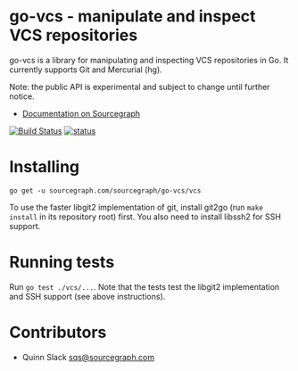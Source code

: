 go-vcs - manipulate and inspect VCS repositories
================================================

go-vcs is a library for manipulating and inspecting VCS repositories in Go. It currently supports
Git and Mercurial (hg).

Note: the public API is experimental and subject to change until further notice.

* [Documentation on Sourcegraph](https://sourcegraph.com/sourcegraph.com/sourcegraph/go-vcs)

[![Build Status](https://travis-ci.org/sourcegraph/go-vcs.png?branch=master)](https://travis-ci.org/sourcegraph/go-vcs)
[![status](https://sourcegraph.com/api/repos/sourcegraph.com/sourcegraph/go-vcs/badges/status.png)](https://sourcegraph.com/sourcegraph.com/sourcegraph/go-vcs)


Installing
==========

```
go get -u sourcegraph.com/sourcegraph/go-vcs/vcs
```

To use the faster libgit2 implementation of git, install git2go (run
`make install` in its repository root) first. You also need to install
libssh2 for SSH support.


Running tests
=============

Run `go test ./vcs/...`. Note that the tests test the libgit2
implementation and SSH support (see above instructions).


Contributors
============

* Quinn Slack <sqs@sourcegraph.com>
